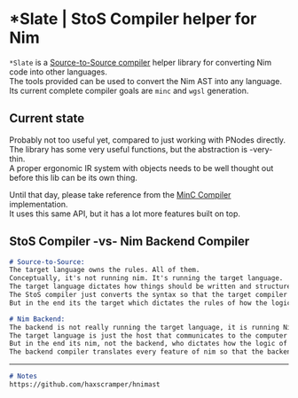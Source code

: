 # *Slate | StoS Compiler helper for Nim
`*Slate` is a [Source-to-Source compiler](https://en.wikipedia.org/wiki/Source-to-source_compiler) helper library for converting Nim code into other languages.  
The tools provided can be used to convert the Nim AST into any language.  
Its current complete compiler goals are `minc` and `wgsl` generation.  

## Current state
Probably not too useful yet, compared to just working with PNodes directly.  
The library has some very useful functions, but the abstraction is -very- thin.  
A proper ergonomic IR system with objects needs to be well thought out before this lib can be its own thing.  

Until that day, please take reference from the [MinC Compiler](https://github.com/heysokam/minc) implementation.  
It uses this same API, but it has a lot more features built on top.  


## StoS Compiler -vs- Nim Backend Compiler
```md
# Source-to-Source:
The target language owns the rules. All of them.
Conceptually, it's not running nim. It's running the target language.
The target language dictates how things should be written and structured.
The StoS compiler just converts the syntax so that the target compiler understands them.
But in the end its the target which dictates the rules of how the logic of an application is written.

# Nim Backend:
The backend is not really running the target language, it is running Nim as a concept.
The target language is just the host that communicates to the computer how to do things.
But in the end its nim, not the backend, who dictates how the logic of an application is written
The backend compiler translates every feature of nim so that the backend lang understands what Nim is dictating it should do.
```

---
```md
# Notes
https://github.com/haxscramper/hnimast
```
